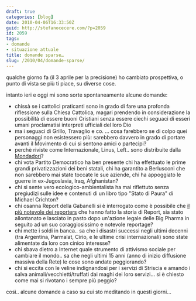 ```yaml
---
draft: true
categories: [blog]
date: 2010-04-06T16:33:50Z
guid: http://stefanocecere.com/?p=2059
id: 2059
tags:
- domande
- situazione attuale
title: domande sparse…
slug: /2010/04/domande-sparse/
---
```


qualche giorno fa (il 3 aprile per la precisione) ho cambiato prospettiva, o punto di vista se più ti piace, su diverse cose.

intanto ieri e oggi mi sono sorte spontaneamente alcune domande:

- chissà se i cattolici praticanti sono in grado di fare una profonda riflessione sulla Chiesa Cattolica, magari prendendo in considerazione la possibilità di essere buoni Cristiani senza essere ciechi seguaci di esseri umani proclamatisi interpreti ufficiali del loro Dio
- ma i seguaci di Grillo, Travaglio e co. … cosa farebbero se di colpo quei personaggi non esistessero più: sarebbero davvero in grado di portare avanti il Movimento di cui si sentono amici o partecipi?
- perchè riviste come Internazionale, Linus, Left.. sono distribuite dalla [Mondadori](http://www.abbonamentionline.com/genere.asp?Vpccdge1=ATTU)?
- chi vota Partito Democratico ha ben presente chi ha effettuato le prime grandi privatizzazioni dei beni statali, chi ha garantito a Berlusconi che non sarebbero mai state toccate le sue aziende, chi ha appoggiato le guerre in ex-Jugoslavia, Iraq, Afghanistan?
- chi si sente vero ecologico-ambientalista ha mai riflettuto senza pregiudizi sulle idee e contenuti di un libro tipo "Stato di Paura" di Michael Crichton?
- chi osanna Report della Gabanelli si è interrogato come è possibile che [il più notevole dei reporters](http://paolobarnard.info/) che hanno fatto la storia di Report, sia stato allontanato e lasciato in pasto dopo un'azione legale delle Big Pharma in seguito ad un suo coraggiosissimo e notevole reportage?
- chi mette i soldi in banca.. sa che i disastri successi negli ultimi decenni (tra Argentina, Parmalat, Cirio, e le ultime crisi internazionali) sono state alimentate da loro con cinico interesse?
- chi sbava dietro a Internet quale strumento di attivismo sociale per cambiare il mondo.. sa che negli ultimi 15 anni (anno di inizio diffusione massiva della Rete) le cose sono andate peggiorando?
- chi si eccita con le veline indignandosi per i servizi di Striscia e amando i salva animali/vecchietti/truffati dai maghi dei loro servizi… si è chiesto come mai si rivotano i sempre più peggio?

così.. alcune domande a caso su cui sto meditando in questi giorni…